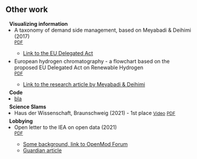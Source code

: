## Other work

<h4 style="margin:0 10px 0;">Visualizing information</h4>

<ul style="margin:0 0 5px;">
  <li>A taxonomy of demand side management, based on Meyabadi & Deihimi (2017)</li>
    <a href="assets/files/h2_chromatography_03.pdf" class="btn btn-sm z-depth-0" role="button" target="_blank" style="font-size:12px;">PDF</a>
    <ul>
      <li><a href="https://energy.ec.europa.eu/publications/delegated-regulation-union-methodology-rfnbos_en">Link to the EU Delegated Act</a></li>
    </ul>
</ul>

<ul style="margin:0 0 5px;">
  <li>European hydrogen chromatography - a flowchart based on the proposed EU Delegated Act on Renewable Hydrogen</li>
    <a href="assets/files/dsm_taxonomy.pdf" class="btn btn-sm z-depth-0" role="button" target="_blank" style="font-size:12px;">PDF</a>
    <ul>
      <li><a href="https://www.sciencedirect.com/science/article/abs/pii/S1364032117308481">Link to the research article by Meyabadi & Deihimi</a></li>
    </ul>
</ul>


<h4 style="margin:0 10px 0;">Code</h4>

<ul style="margin:0 0 5px;">
  <li><a href="http://cvpr2023.thecvf.com/"><autocolor>bla</autocolor></a></li>
</ul>


<h4 style="margin:0 10px 0;">Science Slams</h4>

<ul style="margin:0 0 5px;">
  <li>Haus der Wissenschaft, Braunschweig (2021) - 1st place
    <a href="https://www.youtube.com/live/aqBtbqUeIA0?feature=share&t=3157" class="btn btn-sm z-depth-0" role="button" target="_blank" style="font-size:12px;">Video</a>
    <a href="assets/files/slam_bs_2021.pdf" class="btn btn-sm z-depth-0" role="button" target="_blank" style="font-size:12px;">PDF</a>
  </li>
</ul>

<h4 style="margin:0 10px 0;">Lobbying</h4>

<ul style="margin:0 0 5px;">
  <li>Open letter to the IEA on open data (2021)</li>
    <a href="assets/files/iea_letter.pdf" class="btn btn-sm z-depth-0" role="button" target="_blank" style="font-size:12px;">PDF</a>
    <ul>
      <li><a href="https://forum.openmod.org/t/open-letter-to-iea-and-member-countries-requesting-open-data/2949">Some background, link to OpenMod Forum</a></li>
      <li><a href="https://www.theguardian.com/environment/2021/dec/10/academics-urge-iea-to-give-free-access-to-national-energy-data">Guardian article</a></li>
    </ul>
</ul>

